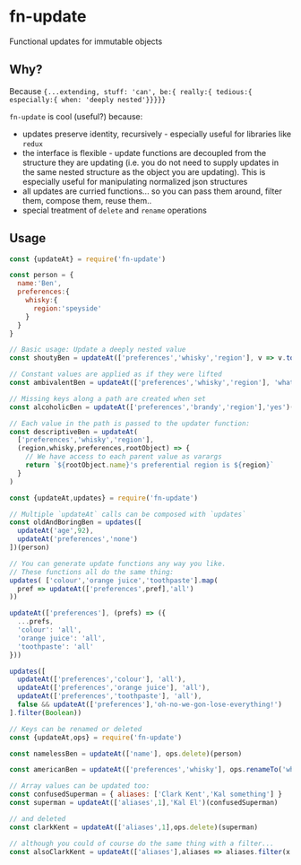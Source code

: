 # fn-update	 
Functional updates for immutable objects

## Why?
Because `{...extending, stuff: 'can', be:{ really:{ tedious:{ especially:{ when: 'deeply nested'}}}}}`

`fn-update` is cool (useful?) because:
 - updates preserve identity, recursively - especially useful for libraries like `redux`
 - the interface is flexible - update functions are decoupled from the structure they are updating (i.e. you do not need to supply updates in the same nested structure as the object you are updating). This is especially useful for manipulating normalized json structures
 - all updates are curried functions... so you can pass them around, filter them, compose them, reuse them..
 - special treatment of `delete` and `rename` operations

## Usage

```javascript
const {updateAt} = require('fn-update')

const person = {
  name:'Ben',
  preferences:{
    whisky:{
      region:'speyside'
    }
  }
}

// Basic usage: Update a deeply nested value
const shoutyBen = updateAt(['preferences','whisky','region'], v => v.toUpperCase())(person)

// Constant values are applied as if they were lifted
const ambivalentBen = updateAt(['preferences','whisky','region'], 'whatever')(person)

// Missing keys along a path are created when set
const alcoholicBen = updateAt(['preferences','brandy','region'],'yes')(person)

// Each value in the path is passed to the updater function:
const descriptiveBen = updateAt(
  ['preferences','whisky','region'],
  (region,whisky,preferences,rootObject) => {
    // We have access to each parent value as varargs
    return `${rootObject.name}'s preferential region is ${region}`
  }
)
```

```javascript
const {updateAt,updates} = require('fn-update')

// Multiple `updateAt` calls can be composed with `updates`
const oldAndBoringBen = updates([
  updateAt('age',92),
  updateAt('preferences','none')
])(person)
```

```javascript
// You can generate update functions any way you like.
// These functions all do the same thing:
updates( ['colour','orange juice','toothpaste'].map(
  pref => updateAt(['preferences',pref],'all')
))

updateAt(['preferences'], (prefs) => ({
  ...prefs,
  'colour': 'all',
  'orange juice': 'all',
  'toothpaste': 'all'
}))

updates([
  updateAt(['preferences','colour'], 'all'),
  updateAt(['preferences','orange juice'], 'all'),
  updateAt(['preferences','toothpaste'], 'all'),
  false && updateAt(['preferences'],'oh-no-we-gon-lose-everything!')
].filter(Boolean))
```

```javascript
// Keys can be renamed or deleted
const {updateAt,ops} = require('fn-update')

const namelessBen = updateAt(['name'], ops.delete)(person)

const americanBen = updateAt(['preferences','whisky'], ops.renameTo('whiskey'))(person)
```

```javascript
// Array values can be updated too:
const confusedSuperman = { aliases: ['Clark Kent','Kal something'] }
const superman = updateAt(['aliases',1],'Kal El')(confusedSuperman)

// and deleted
const clarkKent = updateAt(['aliases',1],ops.delete)(superman)

// although you could of course do the same thing with a filter...
const alsoClarkKent = updateAt(['aliases'],aliases => aliases.filter(x => x !== 'Kal El'))(superman)
```
